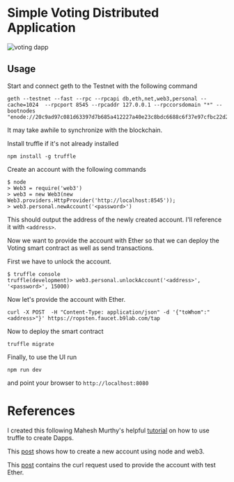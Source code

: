 # Simple Voting Distributed Application

![voting dapp](http://i.imgur.com/eTrmYEU.png)

## Usage

Start and connect geth to the Testnet with the following command

```
geth --testnet --fast --rpc --rpcapi db,eth,net,web3,personal --cache=1024  --rpcport 8545 --rpcaddr 127.0.0.1 --rpccorsdomain "*" --bootnodes "enode://20c9ad97c081d63397d7b685a412227a40e23c8bdc6688c6f37e97cfbc22d2b4d1db1510d8f61e6a8866ad7f0e17c02b14182d37ea7c3c8b9c2683aeb6b733a1@52.169.14.227:30303,enode://6ce05930c72abc632c58e2e4324f7c7ea478cec0ed4fa2528982cf34483094e9cbc9216e7aa349691242576d552a2a56aaeae426c5303ded677ce455ba1acd9d@13.84.180.240:30303"
```

It may take awhile to synchronize with the blockchain.

Install truffle if it's not already installed

`npm install -g truffle`

Create an account with the following commands

```
$ node
> Web3 = require('web3')
> web3 = new Web3(new Web3.providers.HttpProvider('http://localhost:8545'));
> web3.personal.newAccount('<password>')
```

This should output the address of the newly created account. I'll reference it with `<address>`.

Now we want to provide the account with Ether so that we can deploy the Voting smart contract as well as send transactions.

First we have to unlock the account.

```
$ truffle console
truffle(development)> web3.personal.unlockAccount('<address>', '<password>', 15000)
```

Now let's provide the account with Ether.

```
curl -X POST  -H "Content-Type: application/json" -d '{"toWhom":"<address>"}' https://ropsten.faucet.b9lab.com/tap
```

Now to deploy the smart contract

`truffle migrate`

Finally, to use the UI run

`npm run dev`

and point your browser to `http://localhost:8080`

# References

I created this following Mahesh Murthy's helpful [tutorial](https://medium.com/@mvmurthy/full-stack-hello-world-voting-ethereum-dapp-tutorial-part-3-331c2712c9df) on how to use truffle to create Dapps.

This [post](https://medium.com/@AndyConrad/i-ran-into-another-issue-i-kept-getting-typeerror-cannot-read-property-0-of-null-when-running-29c9e5ad6c7e) shows how to create a new account using node and web3.

This [post](https://blog.b9lab.com/when-we-first-built-our-faucet-we-deployed-it-on-the-morden-testnet-70bfbf4e317e) contains the curl request used to provide the account with test Ether.
